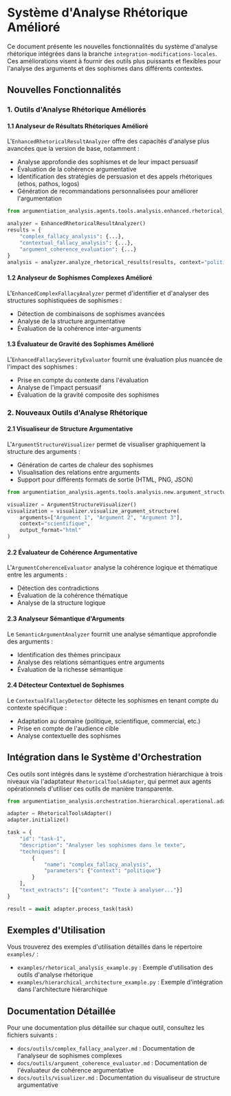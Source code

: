 # Système d'Analyse Rhétorique Amélioré

Ce document présente les nouvelles fonctionnalités du système d'analyse rhétorique intégrées dans la branche `integration-modifications-locales`. Ces améliorations visent à fournir des outils plus puissants et flexibles pour l'analyse des arguments et des sophismes dans différents contextes.

## Nouvelles Fonctionnalités

### 1. Outils d'Analyse Rhétorique Améliorés

#### 1.1 Analyseur de Résultats Rhétoriques Amélioré
L'`EnhancedRhetoricalResultAnalyzer` offre des capacités d'analyse plus avancées que la version de base, notamment :
- Analyse approfondie des sophismes et de leur impact persuasif
- Évaluation de la cohérence argumentative
- Identification des stratégies de persuasion et des appels rhétoriques (ethos, pathos, logos)
- Génération de recommandations personnalisées pour améliorer l'argumentation

```python
from argumentiation_analysis.agents.tools.analysis.enhanced.rhetorical_result_analyzer import EnhancedRhetoricalResultAnalyzer

analyzer = EnhancedRhetoricalResultAnalyzer()
results = {
    "complex_fallacy_analysis": {...},
    "contextual_fallacy_analysis": {...},
    "argument_coherence_evaluation": {...}
}
analysis = analyzer.analyze_rhetorical_results(results, context="politique")
```

#### 1.2 Analyseur de Sophismes Complexes Amélioré
L'`EnhancedComplexFallacyAnalyzer` permet d'identifier et d'analyser des structures sophistiquées de sophismes :
- Détection de combinaisons de sophismes avancées
- Analyse de la structure argumentative
- Évaluation de la cohérence inter-arguments

#### 1.3 Évaluateur de Gravité des Sophismes Amélioré
L'`EnhancedFallacySeverityEvaluator` fournit une évaluation plus nuancée de l'impact des sophismes :
- Prise en compte du contexte dans l'évaluation
- Analyse de l'impact persuasif
- Évaluation de la gravité composite des sophismes

### 2. Nouveaux Outils d'Analyse Rhétorique

#### 2.1 Visualiseur de Structure Argumentative
L'`ArgumentStructureVisualizer` permet de visualiser graphiquement la structure des arguments :
- Génération de cartes de chaleur des sophismes
- Visualisation des relations entre arguments
- Support pour différents formats de sortie (HTML, PNG, JSON)

```python
from argumentiation_analysis.agents.tools.analysis.new.argument_structure_visualizer import ArgumentStructureVisualizer

visualizer = ArgumentStructureVisualizer()
visualization = visualizer.visualize_argument_structure(
    arguments=["Argument 1", "Argument 2", "Argument 3"],
    context="scientifique",
    output_format="html"
)
```

#### 2.2 Évaluateur de Cohérence Argumentative
L'`ArgumentCoherenceEvaluator` analyse la cohérence logique et thématique entre les arguments :
- Détection des contradictions
- Évaluation de la cohérence thématique
- Analyse de la structure logique

#### 2.3 Analyseur Sémantique d'Arguments
Le `SemanticArgumentAnalyzer` fournit une analyse sémantique approfondie des arguments :
- Identification des thèmes principaux
- Analyse des relations sémantiques entre arguments
- Évaluation de la richesse sémantique

#### 2.4 Détecteur Contextuel de Sophismes
Le `ContextualFallacyDetector` détecte les sophismes en tenant compte du contexte spécifique :
- Adaptation au domaine (politique, scientifique, commercial, etc.)
- Prise en compte de l'audience cible
- Analyse contextuelle des sophismes

## Intégration dans le Système d'Orchestration

Ces outils sont intégrés dans le système d'orchestration hiérarchique à trois niveaux via l'adaptateur `RhetoricalToolsAdapter`, qui permet aux agents opérationnels d'utiliser ces outils de manière transparente.

```python
from argumentiation_analysis.orchestration.hierarchical.operational.adapters.rhetorical_tools_adapter import RhetoricalToolsAdapter

adapter = RhetoricalToolsAdapter()
adapter.initialize()

task = {
    "id": "task-1",
    "description": "Analyser les sophismes dans le texte",
    "techniques": [
        {
            "name": "complex_fallacy_analysis",
            "parameters": {"context": "politique"}
        }
    ],
    "text_extracts": [{"content": "Texte à analyser..."}]
}

result = await adapter.process_task(task)
```

## Exemples d'Utilisation

Vous trouverez des exemples d'utilisation détaillés dans le répertoire `examples/` :
- `examples/rhetorical_analysis_example.py` : Exemple d'utilisation des outils d'analyse rhétorique
- `examples/hierarchical_architecture_example.py` : Exemple d'intégration dans l'architecture hiérarchique

## Documentation Détaillée

Pour une documentation plus détaillée sur chaque outil, consultez les fichiers suivants :
- `docs/outils/complex_fallacy_analyzer.md` : Documentation de l'analyseur de sophismes complexes
- `docs/outils/argument_coherence_evaluator.md` : Documentation de l'évaluateur de cohérence argumentative
- `docs/outils/visualizer.md` : Documentation du visualiseur de structure argumentative
